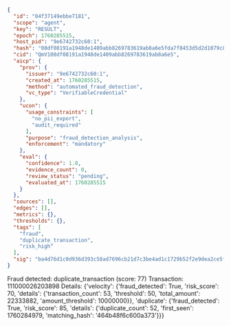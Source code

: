 ```json
{
  "id": "04f37149ebbe7181",
  "scope": "agent",
  "key": "RESULT",
  "epoch": 1760285515,
  "host_pid": "9e6742732c60:1",
  "hash": "08df08191a1948de1409abb8269783619ab8a6e5fda7f8453d5d2d1079c81fb7",
  "cid": "QmV108df08191a1948de1409abb8269783619ab8a6e5",
  "aicp": {
    "prov": {
      "issuer": "9e6742732c60:1",
      "created_at": 1760285515,
      "method": "automated_fraud_detection",
      "vc_type": "VerifiableCredential"
    },
    "ucon": {
      "usage_constraints": [
        "no_pii_export",
        "audit_required"
      ],
      "purpose": "fraud_detection_analysis",
      "enforcement": "mandatory"
    },
    "eval": {
      "confidence": 1.0,
      "evidence_count": 0,
      "review_status": "pending",
      "evaluated_at": 1760285515
    }
  },
  "sources": [],
  "edges": [],
  "metrics": {},
  "thresholds": {},
  "tags": [
    "fraud",
    "duplicate_transaction",
    "risk_high"
  ],
  "sig": "ba4d76d1c0d936d393c58ad7696cb21d7c3be4ad1c1729b52f2e9dea2ce5f294"
}
```

Fraud detected: duplicate_transaction (score: 77)
Transaction: 111000026203898
Details: {'velocity': {'fraud_detected': True, 'risk_score': 70, 'details': {'transaction_count': 53, 'threshold': 50, 'total_amount': 22333882, 'amount_threshold': 10000000}}, 'duplicate': {'fraud_detected': True, 'risk_score': 85, 'details': {'duplicate_count': 52, 'first_seen': 1760284979, 'matching_hash': '464b48f6c600a373'}}}